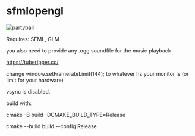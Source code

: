 # sfmlopengl


[![partyball](https://img.youtube.com/vi/_QsRgShaQtY/0.jpg)](https://www.youtube.com/watch?v=_QsRgShaQtY)

Requires: SFML, GLM

you also need to provide any .ogg soundfile for the music playback

https://tuberipper.cc/

change window.setFramerateLimit(144); to whatever hz your monitor is (or limit for your hardware)

vsync is disabled.

build with:



cmake -B build -DCMAKE_BUILD_TYPE=Release


cmake --build build --config Release
